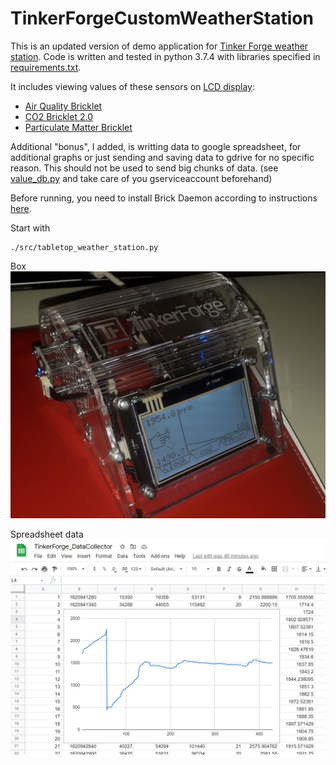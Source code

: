 
# TinkerForgeCustomWeatherStation

This is an updated version of demo application for [Tinker Forge weather station](https://github.com/Tinkerforge/tabletop-weather-station). Code is written and tested in python 3.7.4 with libraries specified in [requirements.txt](./requirements.txt).

It includes viewing values of these sensors on [LCD display](https://www.tinkerforge.com/en/doc/Software/Bricklets/LCD128x64_Bricklet_Python.html):
* [Air Quality Bricklet](https://www.tinkerforge.com/en/doc/Hardware/Bricklets/Air_Quality.html)
* [CO2 Bricklet 2.0](https://www.tinkerforge.com/en/doc/Software/Bricklets/CO2V2_Bricklet_Python.html)
* [Particulate Matter Bricklet](https://www.tinkerforge.com/en/doc/Software/Bricklets/ParticulateMatter_Bricklet_Python.html)


Additional "bonus", I added, is writting data to google spreadsheet, for additional graphs or just sending and saving data to gdrive for no specific reason. This should not be used to send big chunks of data. (see [value_db.py](./src/value_db.py) and take care of you gserviceaccount beforehand)

Before running, you need to install Brick Daemon according to instructions [here](https://www.tinkerforge.com/en/doc/Embedded/Raspberry_Pi.html).

Start with
```
./src/tabletop_weather_station.py 
```

Box
![tk_weatherstation_box.jpg](./imgs/tk_weatherstation_box.jpg "weatherstation")

Spreadsheet data
![gspread_eg.jpg](./imgs/gspread_eg.jpg "gspread_eg")
